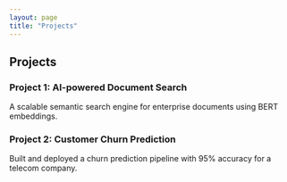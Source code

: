 ```yaml
---
layout: page
title: "Projects"
---
```


## Projects

### Project 1: AI-powered Document Search
A scalable semantic search engine for enterprise documents using BERT embeddings.

### Project 2: Customer Churn Prediction
Built and deployed a churn prediction pipeline with 95% accuracy for a telecom company.
